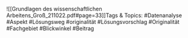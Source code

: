 
![[Grundlagen des wissenschaftlichen Arbeitens_Groß_211022.pdf#page=33]]Tags & Topics:
   #Datenanalyse
   #Aspekt
   #Lösungsweg
   #originalität
   #Lösungsvorschlag
   #Originalität
   #Fachgebiet
   #Blickwinkel
   #Beitrag